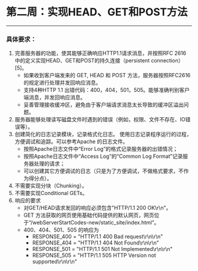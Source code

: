 # **第二周**：实现HEAD、GET和POST方法 #
------
### 具体要求： ###
1. 完善服务器的功能，使其能够正确响应HTTP1.1请求消息，并按照RFC 2616
中的定义实现HEAD、GET和POST的持久连接（persistent connection）[5]。 
    * 如果收到客户端发来的 GET, HEAD 和 POST 方法，服务器按照RFC2616 的规定进行处理并发回响应消息。 
    * 支持4种HTTP 1.1 出错代码：400，404，501，505。能够准确判别客户端消息，并发回响应消息。 
    * 妥善管理接收缓冲区，避免由于客户端请求消息太长导致的缓冲区溢出问题。 
2. 服务器能够处理读写磁盘文件时遇到的错误（例如，权限、文件不存在、IO错误等）。 
3. 创建简化的日志记录模块，记录格式化日志。 
    使用日志记录程序运行的过程，方便调试和追踪。可以参考Apache 的日志文件。 
    * 按照Apache日志文件中“Error Log”的格式记录服务器的出错情况； 
    * 按照Apache日志文件中“Access Log”的“Common Log Format”记录服务器处理的请求； 
    * 可以创建其它方便调试的日志（只是为了方便调试，不做格式要求，不作为得分点）。 
4. 不需要实现分块（Chunking）。 
5. 不需要实现Conditional GETs。 
6. 响应的要求 
    * 对GET/HEAD请求发回的响应必须包含"HTTP/1.1 200 OK\r\n"。 
    * GET 方法获取的网页使用基础代码提供的默认网页，网页位于“/webServerStartCodes-new/static_site/index.html”。 
    * 400、404、501、505 的响应为 
       * RESPONSE_400 = "HTTP/1.1 400 Bad request\r\n\r\n" 
       * RESPONSE_404 = "HTTP/1.1 404 Not Found\r\n\r\n" 
       * RESPONSE_501 = "HTTP/1.1 501 Not Implemented\r\n\r\n" 
       * RESPONSE_505 = "HTTP/1.1 505 HTTP Version not supported\r\n\r\n" 
